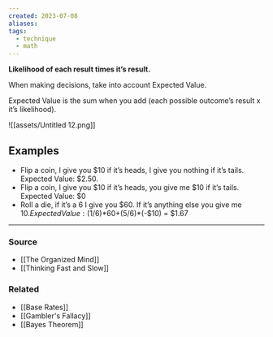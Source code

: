 ```yaml
---
created: 2023-07-08
aliases: 
tags:
  - technique
  - math
---
```

**Likelihood of each result times it’s result.**

When making decisions, take into account Expected Value. 

Expected Value is the sum when you add (each possible outcome’s result x it’s likelihood). 

![[assets/Untitled 12.png]]

## Examples

- Flip a coin, I give you $10 if it’s heads, I give you nothing if it’s tails. Expected Value: $2.50.
- Flip a coin, I give you $10 if it’s heads, you give me $10 if it’s tails. Expected Value: $0
- Roll a die, if it’s a 6 I give you $60. If it’s anything else you give me $10. Expected Value: (1/6)*$60+(5/6)*(-$10) = $1.67

---

### Source
- [[The Organized Mind]]
- [[Thinking Fast and Slow]]

### Related
- [[Base Rates]]
- [[Gambler's Fallacy]] 
- [[Bayes Theorem]]